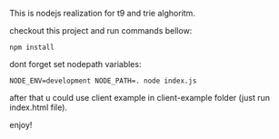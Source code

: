 This is nodejs realization for t9 and trie alghoritm.

checkout this project and run commands bellow:

```
npm install
```

dont forget set nodepath variables:

```
NODE_ENV=development NODE_PATH=. node index.js
```

after that u could use client example in client-example folder (just run index.html file).

enjoy!
